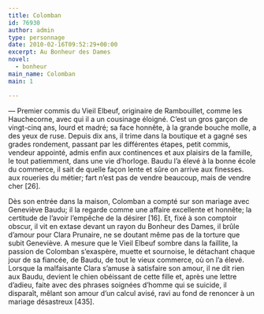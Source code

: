 ```yaml
---
title: Colomban
id: 76930
author: admin
type: personnage
date: 2010-02-16T09:52:29+00:00
excerpt: Au Bonheur des Dames
novel:
  - bonheur
main_name: Colomban
main: 1

---
```

— Premier commis du Vieil Elbeuf, originaire de Rambouillet, comme les Hauchecorne, avec qui il a un cousinage éloigné. C&rsquo;est un gros garçon de vingt-cinq ans, lourd et madré; sa face honnête, à la grande bouche molle, a des yeux de ruse. Depuis dix ans, il trime dans la boutique et a gagné ses grades rondement, passant par les différentes étapes, petit commis, vendeur appointé, admis enfin aux continences et aux plaisirs de la famille, le tout patiemment, dans une vie d&rsquo;horloge. Baudu l&rsquo;a élevé à la bonne école du commerce, il sait de quelle façon lente et sûre on arrive aux finesses. aux roueries du métier; fart n&rsquo;est pas de vendre beaucoup, mais de vendre cher [26].

Dès son entrée dans la maison, Colomban a compté sur son mariage avec Geneviève Baudu; il la regarde comme une affaire excellente et honnête; la certitude de l&rsquo;avoir l&rsquo;empêche de la désirer [16]. Et, fixé à son comptoir obscur, il vit en extase devant un rayon du Bonheur des Dames, il brûle d&rsquo;amour pour Clara Prunaire, ne se doutant même pas de la torture que subit Geneviève. A mesure que le Vieil Elbeuf sombre dans la faillite, la passion de Colomban s&rsquo;exaspère, muette et sournoise, le détachant chaque jour de sa fiancée, de Baudu, de tout le vieux commerce, où on l&rsquo;a élevé. Lorsque la malfaisante Clara s&rsquo;amuse à satisfaire son amour, il ne dit rien aux Baudu, devient le chien obéissant de cette fille et, après une lettre d&rsquo;adieu, faite avec des phrases soignées d&rsquo;homme qui se suicide, il disparaît, mêlant son amour d&rsquo;un calcul avisé, ravi au fond de renoncer à un mariage désastreux [435]. 
